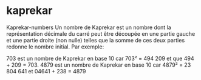 # kaprekar

Kaprekar-numbers Un nombre de Kaprekar est un nombre dont la représentation décimale du carré peut être découpée en une partie gauche et une partie droite (non nulle) telles que la somme de ces deux parties redonne le nombre initial. Par exemple:

703 est un nombre de Kaprekar en base 10 car 703² = 494 209 et que 494 + 209 = 703.
4879 est un nombre de Kaprekar en base 10 car 4879² = 23 804 641 et 04641 + 238 = 4879

